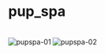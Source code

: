 # pup_spa

<br>
  <img src='https://i.postimg.cc/kDGsS2Lr/pupspa-01.png' border='0' alt='pupspa-01'/>
  <img src='https://i.postimg.cc/jnnyF7rL/pupspa-02.png' border='0' alt='pupspa-02'/>
